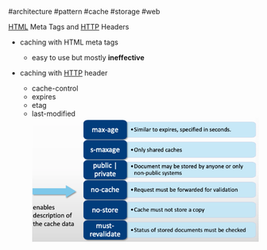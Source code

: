 #architecture #pattern #cache #storage #web

[HTML](/HTML) Meta Tags and [HTTP](/techstack/network/HTTP.md) Headers

- caching with HTML meta tags
	- easy to use but mostly **ineffective**

- caching with [HTTP](/techstack/network/HTTP.md) header
	- cache-control
	- expires
	- etag
	- last-modified
	  ![overview](/_diag/web-caching.png)

